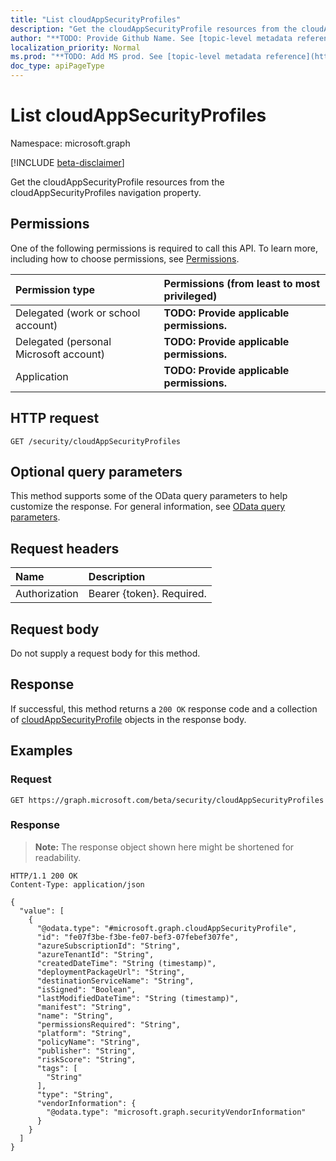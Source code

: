 ```yaml
---
title: "List cloudAppSecurityProfiles"
description: "Get the cloudAppSecurityProfile resources from the cloudAppSecurityProfiles navigation property."
author: "**TODO: Provide Github Name. See [topic-level metadata reference](https://msgo.azurewebsites.net/add/document/guidelines/metadata.html#topic-level-metadata)**"
localization_priority: Normal
ms.prod: "**TODO: Add MS prod. See [topic-level metadata reference](https://msgo.azurewebsites.net/add/document/guidelines/metadata.html#topic-level-metadata)**"
doc_type: apiPageType
---
```


# List cloudAppSecurityProfiles
Namespace: microsoft.graph

[!INCLUDE [beta-disclaimer](../../includes/beta-disclaimer.md)]

Get the cloudAppSecurityProfile resources from the cloudAppSecurityProfiles navigation property.

## Permissions
One of the following permissions is required to call this API. To learn more, including how to choose permissions, see [Permissions](/graph/permissions-reference).

|Permission type|Permissions (from least to most privileged)|
|:---|:---|
|Delegated (work or school account)|**TODO: Provide applicable permissions.**|
|Delegated (personal Microsoft account)|**TODO: Provide applicable permissions.**|
|Application|**TODO: Provide applicable permissions.**|

## HTTP request

<!-- {
  "blockType": "ignored"
}
-->
``` http
GET /security/cloudAppSecurityProfiles
```

## Optional query parameters
This method supports some of the OData query parameters to help customize the response. For general information, see [OData query parameters](/graph/query-parameters).

## Request headers
|Name|Description|
|:---|:---|
|Authorization|Bearer {token}. Required.|

## Request body
Do not supply a request body for this method.

## Response

If successful, this method returns a `200 OK` response code and a collection of [cloudAppSecurityProfile](../resources/cloudappsecurityprofile.md) objects in the response body.

## Examples

### Request
<!-- {
  "blockType": "request",
  "name": "list_cloudappsecurityprofile"
}
-->
``` http
GET https://graph.microsoft.com/beta/security/cloudAppSecurityProfiles
```


### Response
>**Note:** The response object shown here might be shortened for readability.
<!-- {
  "blockType": "response",
  "truncated": true,
  "@odata.type": "Collection(microsoft.graph.cloudAppSecurityProfile)"
}
-->
``` http
HTTP/1.1 200 OK
Content-Type: application/json

{
  "value": [
    {
      "@odata.type": "#microsoft.graph.cloudAppSecurityProfile",
      "id": "fe07f3be-f3be-fe07-bef3-07febef307fe",
      "azureSubscriptionId": "String",
      "azureTenantId": "String",
      "createdDateTime": "String (timestamp)",
      "deploymentPackageUrl": "String",
      "destinationServiceName": "String",
      "isSigned": "Boolean",
      "lastModifiedDateTime": "String (timestamp)",
      "manifest": "String",
      "name": "String",
      "permissionsRequired": "String",
      "platform": "String",
      "policyName": "String",
      "publisher": "String",
      "riskScore": "String",
      "tags": [
        "String"
      ],
      "type": "String",
      "vendorInformation": {
        "@odata.type": "microsoft.graph.securityVendorInformation"
      }
    }
  ]
}
```


